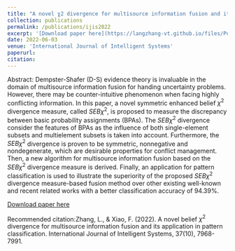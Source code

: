 ```yaml
---
title: "A novel χ2 divergence for multisource information fusion and its application in pattern classification"
collection: publications
permalink: /publications/ijis2022
excerpt: '[Download paper here](https://langzhang-vt.github.io/files/Published_paper-Int_J_of_Intelligent_Sys_2022_Zhang.pdf)'
date: 2022-06-03
venue: 'International Journal of Intelligent Systems'
paperurl: 
citation:
---
```

Abstract: Dempster-Shafer (D-S) evidence theory is invaluable in the domain of multisource information fusion for handing uncertainty problems. However, there may be counter-intuitive phenomenon when facing highly conflicting information. In this paper, a novel symmetric enhanced belief $\chi^2$ divergence measure, called $SEB\chi^2$, is proposed to measure the discrepancy between basic probability assignments (BPAs). The $SEB\chi^2$ divergence consider the features of BPAs as the influence of both single-element subsets and multielement subsets is taken into account. Furthermore, the $SEB\chi^2$ divergence is proven to be symmetric, nonnegative and nondegenerate, which are desirable properties for conflict management. Then, a new algorithm for multisource information fusion based on the $SEB\chi^2$ divergence measure is derived. Finally, an application for pattern classification is used to illustrate the superiority of the proposed $SEB\chi^2$ divergence measure-based fusion method over other existing well-known and recent related works with a better classification accuracy of 94.39%.

[Download paper here](https://langzhang-vt.github.io/files/Published_paper-Int_J_of_Intelligent_Sys_2022_Zhang.pdf)

Recommended citation:Zhang, L., & Xiao, F. (2022). A novel belief $\chi^2$ divergence for multisource information fusion and its application in pattern classification. International Journal of Intelligent Systems, 37(10), 7968-7991.
